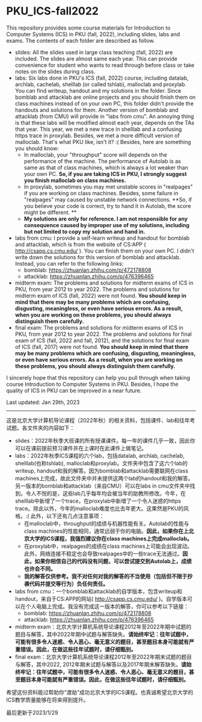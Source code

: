 # PKU_ICS-fall2022

This repository provides some course materials for Introduction to Computer Systems (ICS) in PKU (fall, 2022), including slides, labs and exams. The contents of each folder are described as follow.

- slides: All the slides used in large class teaching (fall, 2022) are included. The slides are almost same each year. This can provide convenience for student who wants to read through before class or take notes on the slides during class.
- labs: Six labs done in PKU's ICS (fall, 2022) course, including datalab, archlab, cachelab, shelllab (or called tshlab), malloclab and proxylab. You can find writeup, handout and my solutions in the folder. Since bomblab and attacklab are online projects and you should finish them on class machines instead of on your own PC, this folder didn't provide the handouts and solutions for them. Another version of bomblab and attacklab (from CMU) will provide in "labs from cmu". An annoying thing is that these labs will be modified almost each year, depends on the TAs that year. This year, we met a new trace in shelllab and a confusing https trace in proxylab. Besides, we met a more difficult version of malloclab. That's what PKU like, isn't it? :( Besides, here are something you should know:
  - In malloclab, your "throughput" score will depends on the performance of the machine. The performance of Autolab is as same as that of class machines, which is always a lot weaker than your own PC. **So, if you are taking ICS in PKU, I strongly suggest you finish malloclab on class machines.**
  - In proxylab, sometimes you may met unstable scores in "realpages" if you are working on class machines. Besides, some failure in "realpages" may caused by unstable network connections. **So, if you believe your code is correct, try to hand it in Autolab, the score might be different. **
  - **My solutions are only for reference. I am not responsible for any consequence caused by improper use of my solutions, including but not limited to copy my solution and hand in.**
- labs from cmu: I provide a self-learn writeup and handout for bomblab and attacklab, which is from the website of CS:APP ( http://csapp.cs.cmu.edu/ ). You can finish them on your own PC. I didn't write down the solutions for this version of bomblab and attacklab. Instead, you can refer to the following links:
  - bomblab: https://zhuanlan.zhihu.com/p/472178808
  - attacklab: https://zhuanlan.zhihu.com/p/476396465
- midterm exam: The problems and solutions for midterm exams of ICS in PKU, from year 2012 to year 2022. The problems and solutions for midterm exam of ICS (fall, 2022) were not found. **You should keep in mind that there may be many problems which are confusing, disgusting, meaningless, or even have serious errors. As a result, when you are working on these problems, you should always distinguish them carefully.**
- final exam: The problems and solutions for midterm exams of ICS in PKU, from year 2012 to year 2022. The problems and solutions for final exam of ICS (fall, 2022 and fall, 2012), and the solutions for final exam of ICS (fall, 2017) were not found. **You should keep in mind that there may be many problems which are confusing, disgusting, meaningless, or even have serious errors. As a result, when you are working on these problems, you should always distinguish them carefully.**

I sincerely hope that this repository can help you pull through when taking course Introduction to Computer Systems in PKU. Besides, I hope the quality of ICS in PKU can be improved in a near future.

Last updated: Jan 29th, 2023

------

这是北京大学计算机导论课程（2022年秋）的相关资料，包括课件、lab和往年考试题。各文件夹的内容如下：

- slides：2022年秋季大班课的所有授课课件。每一年的课件几乎一致，因此你可以在课前提前预习课件并在上课时在此课件上做笔记。
- labs：2022年秋季ICS课程的六个lab，包括datalab, archlab, cachelab, shelllab(也称tshlab), malloclab和proxylab。文件夹中包含了这六个lab的writeup, handout和我的解答。因为bomblab和attacklab需要联网在class machines上完成，故此文件夹中并未提供这两个lab的handout和我的解答。另一版本的bomblab和attacklab（来自CMU）可以在labs in cmu文件夹中找到。令人不悦的是，这些lab几乎每年均会被当年的助教所修改。今年，在shelllab中新增了一个trace，在proxylab中新增了一个令人迷惑的https trace。除此以外，今年的malloclab难度也比去年更大。这果然是PKU的风格。:( 此外，以下还有几点注意事项：
  - 在malloclab中，throughput的成绩与机器性能有关。Autolab的性能与class machines的性能相同，通常远弱于你的电脑。**因此，如果你在上北京大学的ICS课程，我强烈建议你在class machines上完成malloclab。**
  - 在proxylab中，realpages的成绩在class machines上可能会出现波动。此外，网络连接不稳定也会导致realpages中的一些trace无法通过。**因此，如果你相信自己的代码没有问题，可以尝试提交到Autolab上，成绩也许会不同。**
  - **我的解答仅供参考。我不对任何对我的解答的不当使用（包括但不限于抄袭代码并提交等行为）负任何责任。**
- labs from cmu：一个bomblab和attacklab的自学版本，包含writeup和handout，来自于CS:APP的网站( http://csapp.cs.cmu.edu/ )。自学版本可以在个人电脑上完成。我没有完成这一版本的解答，你可以参考以下链接：
  - bomblab: https://zhuanlan.zhihu.com/p/472178808
  - attacklab: https://zhuanlan.zhihu.com/p/476396465
- midterm exam：北京大学计算机系统导论课程2012年至2022年期中试题的题目与解答，其中2022年期中试题与解答缺失。**请始终牢记：往年试题中，可能有很多令人迷惑、令人恶心、毫无意义的题目，甚至题目本身可能就有严重错误。因此，在做这些往年试题时，请仔细甄别。**
- final exam：北京大学计算机系统导论课程2012年至2022年期末试题的题目与解答，其中2022, 2012年期末试题与解答以及2017年期末解答缺失。**请始终牢记：往年试题中，可能有很多令人迷惑、令人恶心、毫无意义的题目，甚至题目本身可能就有严重错误。因此，在做这些往年试题时，请仔细甄别。**

希望这份资料能过帮助你“渡劫”成功北京大学的ICS课程。也真诚希望北京大学的ICS教学质量能够在将来得到提升。

最后更新于2023/1/29
